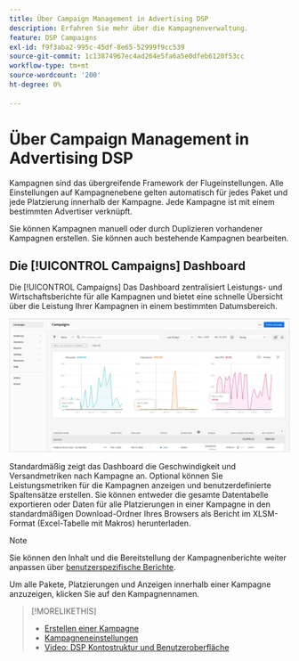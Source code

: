 ```yaml
---
title: Über Campaign Management in Advertising DSP
description: Erfahren Sie mehr über die Kampagnenverwaltung.
feature: DSP Campaigns
exl-id: f9f3aba2-995c-45df-8e65-52999f9cc539
source-git-commit: 1c13874967ec4ad264e5fa6a5e0dfeb6120f53cc
workflow-type: tm+mt
source-wordcount: '200'
ht-degree: 0%

---
```


# Über Campaign Management in Advertising DSP

Kampagnen sind das übergreifende Framework der Flugeinstellungen. Alle Einstellungen auf Kampagnenebene gelten automatisch für jedes Paket und jede Platzierung innerhalb der Kampagne. Jede Kampagne ist mit einem bestimmten Advertiser verknüpft.

Sie können Kampagnen manuell oder durch Duplizieren vorhandener Kampagnen erstellen. Sie können auch bestehende Kampagnen bearbeiten.

## Die [!UICONTROL Campaigns] Dashboard

<!-- standardize on "dashboard" or "view" -->
Die [!UICONTROL Campaigns] Das Dashboard zentralisiert Leistungs- und Wirtschaftsberichte für alle Kampagnen und bietet eine schnelle Übersicht über die Leistung Ihrer Kampagnen in einem bestimmten Datumsbereich.

![Kampagnen-Dashboard](/help/dsp/assets/campaign-dashboard.png)

Standardmäßig zeigt das Dashboard die Geschwindigkeit und Versandmetriken nach Kampagne an. Optional können Sie Leistungsmetriken für die Kampagnen anzeigen und benutzerdefinierte Spaltensätze erstellen. Sie können entweder die gesamte Datentabelle exportieren oder Daten für alle Platzierungen in einer Kampagne in den standardmäßigen Download-Ordner Ihres Browsers als Bericht im XLSM-Format (Excel-Tabelle mit Makros) herunterladen.

>[!NOTE]
>
>Sie können den Inhalt und die Bereitstellung der Kampagnenberichte weiter anpassen über [benutzerspezifische Berichte](/help/dsp/reports/report-about.md).

Um alle Pakete, Platzierungen und Anzeigen innerhalb einer Kampagne anzuzeigen, klicken Sie auf den Kampagnennamen.

>[!MORELIKETHIS]
>
>* [Erstellen einer Kampagne](campaign-create.md)
>* [Kampagneneinstellungen](campaign-settings.md)
>* [Video: DSP Kontostruktur und Benutzeroberfläche](https://experienceleague.adobe.com/docs/advertising-cloud-learn/tutorials/dsp/ui.html)

